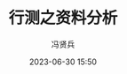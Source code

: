 ---
title: "行测之资料分析"
layout: post
date: 2023-06-30 15:50
image: /assets/images/markdown.jpg
headerImage: false
tag:
- 分享
- 学习
- 行测
category: blog
author: 冯贤兵
description: 行测知识点分享
---